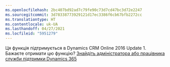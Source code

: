 ```yaml
---
ms.openlocfilehash: 2bc407bd92ad7c79fe90c73d7cd47bc3d72e2247
ms.sourcegitcommit: 3d78338773929121d17ec3386f6cb67bfb2272cc
ms.translationtype: HT
ms.contentlocale: uk-UA
ms.lasthandoff: 04/27/2021
ms.locfileid: "5951279"
---
```

Ця функція підтримується в Dynamics CRM Online 2016 Update 1. Бажаєте отримати цю функцію? [Знайдіть адміністратора або працівника служби підтримки Dynamics 365](/dynamics365/customerengagement/on-premises/basics/find-administrator-support)